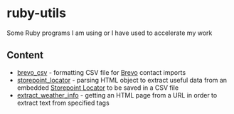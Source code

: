 # ruby-utils
Some Ruby programs I am using or I have used to accelerate my work

## Content
* [brevo_csv](./brevo_csv) - formatting CSV file for [Brevo](https://www.brevo.com/) contact imports
* [storepoint_locator](./storepoint_locator) - parsing HTML object to extract useful data from an embedded [Storepoint Locator](https://storepoint.co/) to be saved in a CSV file
* [extract_weather_info](./extract_weather_info) - getting an HTML page from a URL in order to extract text from specified tags
